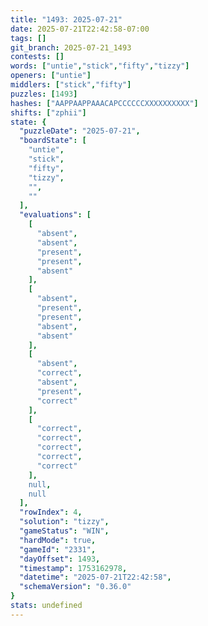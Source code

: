 ```yaml
---
title: "1493: 2025-07-21"
date: 2025-07-21T22:42:58-07:00
tags: []
git_branch: 2025-07-21_1493
contests: []
words: ["untie","stick","fifty","tizzy"]
openers: ["untie"]
middlers: ["stick","fifty"]
puzzles: [1493]
hashes: ["AAPPAAPPAAACAPCCCCCCXXXXXXXXXX"]
shifts: ["zphii"]
state: {
  "puzzleDate": "2025-07-21",
  "boardState": [
    "untie",
    "stick",
    "fifty",
    "tizzy",
    "",
    ""
  ],
  "evaluations": [
    [
      "absent",
      "absent",
      "present",
      "present",
      "absent"
    ],
    [
      "absent",
      "present",
      "present",
      "absent",
      "absent"
    ],
    [
      "absent",
      "correct",
      "absent",
      "present",
      "correct"
    ],
    [
      "correct",
      "correct",
      "correct",
      "correct",
      "correct"
    ],
    null,
    null
  ],
  "rowIndex": 4,
  "solution": "tizzy",
  "gameStatus": "WIN",
  "hardMode": true,
  "gameId": "2331",
  "dayOffset": 1493,
  "timestamp": 1753162978,
  "datetime": "2025-07-21T22:42:58",
  "schemaVersion": "0.36.0"
}
stats: undefined
---
```

<!-- more -->
